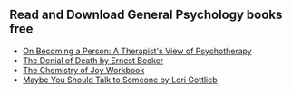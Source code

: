 ## Read and Download General Psychology books free
- [On Becoming a Person: A Therapist's View of Psychotherapy](https://lit2talks.com/on-becoming-a-person-a-therapist-s-view-of-psychotherapy-pdf-2236)
- [The Denial of Death by Ernest Becker](https://lit2talks.com/the-denial-of-death-by-ernest-becker-book-pdf-2237)
- [The Chemistry of Joy Workbook](https://lit2talks.com/the-chemistry-of-joy-workbook-book-pdf-2238)
- [Maybe You Should Talk to Someone by Lori Gottlieb](https://lit2talks.com/maybe-you-should-talk-to-someone-by-lori-gottlieb-pdf-2223)
